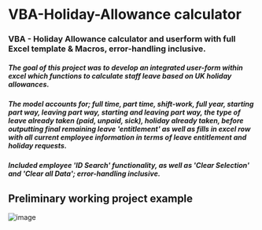 # VBA-Holiday-Allowance calculator
### VBA - Holiday Allowance calculator and userform with full Excel template & Macros, error-handling inclusive. 

##### The goal of this project was to develop an integrated user-form within excel which functions to calculate staff leave based on UK holiday allowances.

##### The model accounts for; full time, part time, shift-work, full year, starting part way, leaving part way, starting and leaving part way, the type of leave already taken (paid, unpaid, sick), holiday already taken, before outputting final remaining leave 'entitlement' as well as fills in excel row with all current employee information in terms of leave entitlement and holiday requests.

##### Included employee 'ID Search' functionality, as well as 'Clear Selection' and 'Clear all Data'; error-handling inclusive.


## Preliminary working project example 
![image](https://github.com/KNHirsch/VBA-Holiday-Allowance-Calculator/assets/83377932/d5530e1b-6408-4117-9495-a43d97e2496f)




